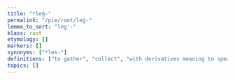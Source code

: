 ```yaml
---
title: "*leǵ-"
permalink: "/pie/root/leǵ-"
lemma_to_sort: "leg'-"
klass: root
etymology: []
markers: []
synonyms: ["*les-"]
definitions: ["to gather", "collect", "with derivatives meaning to speak"]
topics: []
---
```


